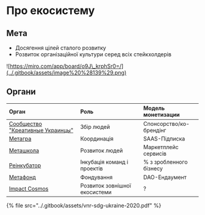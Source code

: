 # Про екосистему

## Мета

* Досягення цілей сталого розвитку
* Розвиток організаційної культури серед всіх стейкхолдерів

![https://miro.com/app/board/o9J\_krphSr0=/](../.gitbook/assets/image%20%28139%29.png)

## Органи

| Орган | Роль | Модель монетизации |
| :--- | :--- | :--- |
| [Сообщество "Креативные Украинцы"](analitika-mepping-dannykh/) | Збір людей | Спонсорство/ко-брендінг |
| [Метагра](informacionnaya-kampaniya/) | Координація | SAAS-Підписка |
| [Меташкола](shkola/) | Розвиток людей | Маркетплейс сервисів |
| [Реінкубатор](evolyuciya-organizacii/) | Інкубація команд і проектів | % з зробленного бізнесу |
| [Метафонд](metafond.md) | Фондування | DAO-Ендаумент |
| [Impact Cosmos](impact-cosmos.md) | Розвиток зовнішної екосистеми | ? |

{% file src="../.gitbook/assets/vnr-sdg-ukraine-2020.pdf" %}

